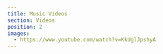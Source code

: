 ```yaml
---
title: Music Videos
section: Videos
position: 2
images:
  - https://www.youtube.com/watch?v=KkUglJpshyA
---
```

